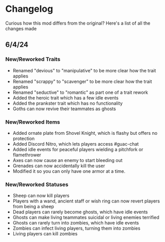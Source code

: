 # Changelog
Curious how this mod differs from the original? Here's a list of all the changes made

## 6/4/24

### New/Reworked Traits

- Renamed "devious" to "manipulative" to be more clear how the trait applies
- Renamed "scrappy" to "scavenger" to be more clear how the trait applies
- Renamed "seductive" to "romantic" as part one of a trait rework
- Added the heroic trait which has a few idle events
- Added the prankster trait which has no functionality
- Goths can now revive their teammates as ghosts

### New/Reworked Items

- Added ornate plate from Shovel Knight, which is flashy but offers no protection
- Added Discord Nitro, which lets players access #guac-chat
- Added idle events for peaceful players wielding a pitchfork or flamethrower
- Axes can now cause an enemy to start bleeding out
- Grenades can now accidentally kill the user
- Modified it so you can only have one armor at a time.

### New/Reworked Statuses

- Sheep can now kill players
- Players with a wand, ancient staff or wish ring can now revert players from being a sheep
- Dead players can rarely become ghosts, which have idle events
- Ghosts can make living teammates suicidal or living enemies terrified
- Ghosts can rarely turn into zombies, which have idle events
- Zombies can infect living players, turning them into zombies
- Living players can kill zombies

